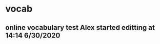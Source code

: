 # vocab
online vocabulary test
Alex started editting at 14:14 6/30/2020
-----------------------------------------------

